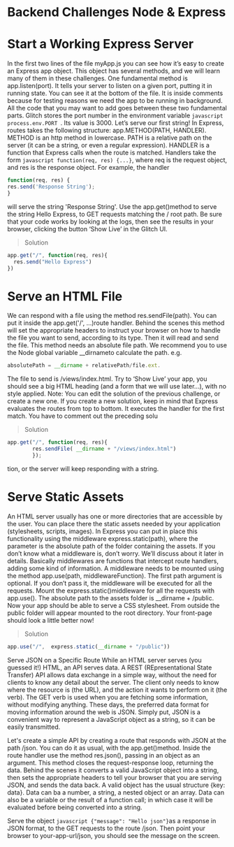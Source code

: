 # Backend Challenges Node & Express



# Start a Working Express Server
In the first two lines of the file myApp.js you can see how it’s easy to create an Express app object. This object has several methods, and we will learn many of them in these challenges. One fundamental method is app.listen(port). It tells your server to listen on a given port, putting it in running state. You can see it at the bottom of the file. It is inside comments because for testing reasons we need the app to be running in background. All the code that you may want to add goes between these two fundamental parts. Glitch stores the port number in the environment variable ```javascript process.env.PORT ```. Its value is 3000.
Let’s serve our first string! In Express, routes takes the following structure: app.METHOD(PATH, HANDLER). METHOD is an http method in lowercase. PATH is a relative path on the server (it can be a string, or even a regular expression). HANDLER is a function that Express calls when the route is matched.
Handlers take the form ```javascript function(req, res) {...}```, where req is the request object, and res is the response object. For example, the handler
```javascript
function(req, res) {
res.send('Response String');
}
```
will serve the string 'Response String'.
Use the app.get()method to serve the string Hello Express, to GET requests matching the / root path. Be sure that your code works by looking at the logs, then see the results in your browser, clicking the button ‘Show Live’ in the Glitch UI.

> Solution
```javascript
app.get("/", function(req, res){
  res.send("Hello Express")
})  
```

# Serve an HTML File
We can respond with a file using the method res.sendFile(path).
You can put it inside the app.get('/', ...)route handler. Behind the scenes this method will set the appropriate headers to instruct your browser on how to handle the file you want to send, according to its type. Then it will read and send the file. This method needs an absolute file path. We recommend you to use the Node global variable __dirnameto calculate the path.
e.g.
```javascript
absolutePath = __dirname + relativePath/file.ext.
```
The file to send is /views/index.html. Try to ‘Show Live’ your app, you should see a big HTML heading (and a form that we will use later…), with no style applied.
Note: You can edit the solution of the previous challenge, or create a new one. If you create a new solution, keep in mind that Express evaluates the routes from top to bottom. It executes the handler for the first match. You have to comment out the preceding solu

> Solution
```javascript
app.get("/", function(req, res){
        res.sendFile( __dirname + "/views/index.html")
        });
```
tion, or the server will keep responding with a string.


# Serve Static Assets
An HTML server usually has one or more directories that are accessible by the user. You can place there the static assets needed by your application (stylesheets, scripts, images). In Express you can put in place this functionality using the middleware express.static(path), where the parameter is the absolute path of the folder containing the assets. If you don’t know what a middleware is, don’t worry. We’ll discuss about it later in details. Basically middlewares are functions that intercept route handlers, adding some kind of information. A middleware needs to be mounted using the method app.use(path, middlewareFunction). The first path argument is optional. If you don’t pass it, the middleware will be executed for all the requests.
Mount the express.static()middleware for all the requests with app.use(). The absolute path to the assets folder is __dirname + /public.
Now your app should be able to serve a CSS stylesheet. From outside the public folder will appear mounted to the root directory. Your front-page should look a little better now!

> Solution

```javascript
app.use("/",  express.static(__dirname + "/public"))
```


Serve JSON on a Specific Route
While an HTML server serves (you guessed it!) HTML, an API serves data. A REST (REpresentational State Transfer) API allows data exchange in a simple way, without the need for clients to know any detail about the server. The client only needs to know where the resource is (the URL), and the action it wants to perform on it (the verb). The GET verb is used when you are fetching some information, without modifying anything. These days, the preferred data format for moving information around the web is JSON. Simply put, JSON is a convenient way to represent a JavaScript object as a string, so it can be easily transmitted.

Let's create a simple API by creating a route that responds with JSON at the path /json. You can do it as usual, with the app.get()method. Inside the route handler use the method res.json(), passing in an object as an argument. This method closes the request-response loop, returning the data. Behind the scenes it converts a valid JavaScript object into a string, then sets the appropriate headers to tell your browser that you are serving JSON, and sends the data back. A valid object has the usual structure {key: data}. Data can ba a number, a string, a nested object or an array. Data can also be a variable or the result of a function call; in which case it will be evaluated before being converted into a string.

Serve the object ```javascript {"message": "Hello json"}```as a response in JSON format, to the GET requests to the route /json. Then point your browser to your-app-url/json, you should see the message on the screen.
